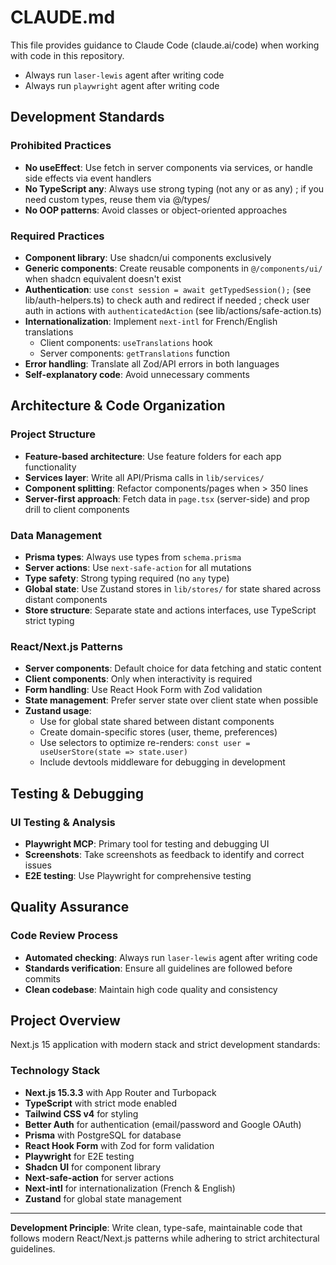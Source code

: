# CLAUDE.md

This file provides guidance to Claude Code (claude.ai/code) when working with code in this repository.

-  Always run `laser-lewis` agent after writing code
-  Always run `playwright` agent after writing code

## Development Standards

### Prohibited Practices

-  **No useEffect**: Use fetch in server components via services, or handle side effects via event handlers
-  **No TypeScript any**: Always use strong typing (not any or as any) ; if you need custom types, reuse them via @/types/
-  **No OOP patterns**: Avoid classes or object-oriented approaches

### Required Practices

-  **Component library**: Use shadcn/ui components exclusively
-  **Generic components**: Create reusable components in `@/components/ui/` when shadcn equivalent doesn't exist
-  **Authentication**: use `const session = await getTypedSession();` (see lib/auth-helpers.ts) to check auth and redirect if needed ; check user auth in actions with `authenticatedAction` (see lib/actions/safe-action.ts)
-  **Internationalization**: Implement `next-intl` for French/English translations
   -  Client components: `useTranslations` hook
   -  Server components: `getTranslations` function
-  **Error handling**: Translate all Zod/API errors in both languages
-  **Self-explanatory code**: Avoid unnecessary comments

## Architecture & Code Organization

### Project Structure

-  **Feature-based architecture**: Use feature folders for each app functionality
-  **Services layer**: Write all API/Prisma calls in `lib/services/`
-  **Component splitting**: Refactor components/pages when > 350 lines
-  **Server-first approach**: Fetch data in `page.tsx` (server-side) and prop drill to client components

### Data Management

-  **Prisma types**: Always use types from `schema.prisma`
-  **Server actions**: Use `next-safe-action` for all mutations
-  **Type safety**: Strong typing required (no `any` type)
-  **Global state**: Use Zustand stores in `lib/stores/` for state shared across distant components
-  **Store structure**: Separate state and actions interfaces, use TypeScript strict typing

### React/Next.js Patterns

-  **Server components**: Default choice for data fetching and static content
-  **Client components**: Only when interactivity is required
-  **Form handling**: Use React Hook Form with Zod validation
-  **State management**: Prefer server state over client state when possible
-  **Zustand usage**: 
   -  Use for global state shared between distant components
   -  Create domain-specific stores (user, theme, preferences)
   -  Use selectors to optimize re-renders: `const user = useUserStore(state => state.user)`
   -  Include devtools middleware for debugging in development

## Testing & Debugging

### UI Testing & Analysis

-  **Playwright MCP**: Primary tool for testing and debugging UI
-  **Screenshots**: Take screenshots as feedback to identify and correct issues
-  **E2E testing**: Use Playwright for comprehensive testing

## Quality Assurance

### Code Review Process

-  **Automated checking**: Always run `laser-lewis` agent after writing code
-  **Standards verification**: Ensure all guidelines are followed before commits
-  **Clean codebase**: Maintain high code quality and consistency

## Project Overview

Next.js 15 application with modern stack and strict development standards:

### Technology Stack

-  **Next.js 15.3.3** with App Router and Turbopack
-  **TypeScript** with strict mode enabled
-  **Tailwind CSS v4** for styling
-  **Better Auth** for authentication (email/password and Google OAuth)
-  **Prisma** with PostgreSQL for database
-  **React Hook Form** with Zod for form validation
-  **Playwright** for E2E testing
-  **Shadcn UI** for component library
-  **Next-safe-action** for server actions
-  **Next-intl** for internationalization (French & English)
-  **Zustand** for global state management

---

**Development Principle**: Write clean, type-safe, maintainable code that follows modern React/Next.js patterns while adhering to strict architectural guidelines.

